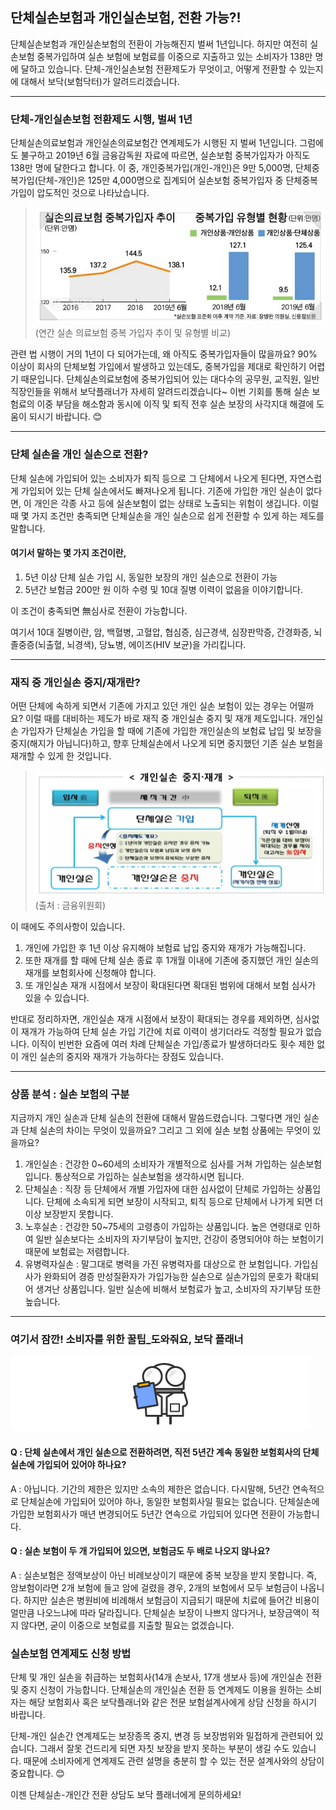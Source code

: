 ## 단체실손보험과 개인실손보험, 전환 가능?!
	
단체실손보험과 개인실손보험의 전환이 가능해진지 벌써 1년입니다. 하지만 여전히 실손보험 중복가입하여 실손 보험에 보험료를 이중으로 지출하고 있는 소비자가 138만 명에 달하고 있습니다. 단체-개인실손보험 전환제도가 무엇이고, 어떻게 전환할 수 있는지에 대해서 보닥(보험닥터)가 알려드리겠습니다.



---------------------------------------
### 단체-개인실손보험 전환제도 시행, 벌써 1년

단체실손의료보험과 개인실손의료보험간 연계제도가 시행된 지 벌써 1년입니다. 그럼에도 불구하고 2019년 6월 금융감독원 자료에 따르면, 실손보험 중복가입자가 아직도 138만 명에 달한다고 합니다. 이 중, 개인중복가입(개인-개인)은 9만 5,000명, 단체중복가입(단체-개인)은 125만 4,000명으로 집계되어 실손보험 중복가입자 중 단체중복가입이 압도적인 것으로 나타났습니다.

> ![alt img](https://raw.githubusercontent.com/aijinet/doctor-contents/master/contents/201911/191120/img01.jpg)
(연간 실손 의료보험 중복 가입자 추이 및 유형별 비교)

관련 법 시행이 거의 1년이 다 되어가는데, 왜 아직도 중복가입자들이 많을까요? 90% 이상이 회사의 단체보험 가입에서 발생하고 있는데도, 중복가입을 제대로 확인하기 어렵기 때문입니다. 단체실손의료보험에 중복가입되어 있는 대다수의 공무원, 교직원, 일반 직장인들을 위해서 보닥플래너가 자세히 알려드리겠습니다~ 이번 기회를 통해 실손 보험료의 이중 부담을 해소함과 동시에 이직 및 퇴직 전후 실손 보장의 사각지대 해결에 도움이 되시기 바랍니다. 😊



---------------------------------------
### 단체 실손을 개인 실손으로 전환?

단체 실손에 가입되어 있는 소비자가 퇴직 등으로 그 단체에서 나오게 된다면, 자연스럽게 가입되어 있는 단체 실손에서도 빠져나오게 됩니다. 기존에 가입한 개인 실손이 없다면, 이 개인은 각종 사고 등에 실손보험이 없는 상태로 노출되는 위험이 생깁니다. 이럴 때 몇 가지 조건만 충족되면 단체실손을 개인 실손으로 쉽게 전환할 수 있게 하는 제도를 말합니다.

#### 여기서 말하는 몇 가지 조건이란,
1. 5년 이상 단체 실손 가입 시, 동일한 보장의 개인 실손으로 전환이 가능
2. 5년간 보험금 200만 원 이하 수령 및 10대 질병 이력이 없음을 이야기합니다.

이 조건이 충족되면 無심사로 전환이 가능합니다.

여기서 10대 질병이란, 암, 백혈병, 고혈압, 협심증, 심근경색, 심장판막증, 간경화증, 뇌졸중증(뇌출혈, 뇌경색), 당뇨병, 에이즈(HIV 보균)을 가리킵니다.



---------------------------------------
### 재직 중 개인실손 중지/재개란?

어떤 단체에 속하게 되면서 기존에 가지고 있던 개인 실손 보험이 있는 경우는 어떨까요? 이럴 때를 대비하는 제도가 바로 재직 중 개인실손 중지 및 재개 제도입니다. 개인실손 가입자가 단체실손 가입을 할 때에 기존에 가입한 개인실손의 보험료 납입 및 보장을 중지(해지가 아닙니다)하고, 향후 단체실손에서 나오게 되면 중지했던 기존 실손 보험을 재개할 수 있게 한 것입니다.

> ![alt img](https://raw.githubusercontent.com/aijinet/doctor-contents/master/contents/201911/191120/img02.png)
(출처 : 금융위원회)

이 때에도 주의사항이 있습니다.
1. 개인에 가입한 후 1년 이상 유지해야 보험료 납입 중지와 재개가 가능해집니다.
2. 또한 재개를 할 때에 단체 실손 종료 후 1개월 이내에 기존에 중지했던 개인 실손의 재개를 보험회사에 신청해야 합니다.
3. 또 개인실손 재개 시점에서 보장이 확대된다면 확대된 범위에 대해서 보험 심사가 있을 수 있습니다.

반대로 정리하자면, 개인실손 재개 시점에서 보장이 확대되는 경우를 제외하면, 심사없이 재개가 가능하여 단체 실손 가입 기간에 치료 이력이 생기더라도 걱정할 필요가 없습니다. 이직이 빈번한 요즘에 여러 차례 단체실손 가입/종료가 발생하더라도 횟수 제한 없이 개인 실손의 중지와 재개가 가능하다는 장점도 있습니다.



---------------------------------------
### 상품 분석 : 실손 보험의 구분

지금까지 개인 실손과 단체 실손의 전환에 대해서 말씀드렸습니다. 그렇다면 개인 실손과 단체 실손의 차이는 무엇이 있을까요? 그리고 그 외에 실손 보험 상품에는 무엇이 있을까요? 

1. 개인실손 : 건강한 0~60세의 소비자가 개별적으로 심사를 거쳐 가입하는 실손보험입니다. 통상적으로 가입하는 실손보험을 생각하시면 됩니다.
2. 단체실손 : 직장 등 단체에서 개별 가입자에 대한 심사없이 단체로 가입하는 상품입니다. 단체에 소속되게 되면 보장이 시작되고, 퇴직 등으로 단체에서 나가게 되면 더 이상 보장받지 못합니다.
3. 노후실손 : 건강한 50~75세의 고령층이 가입하는 상품입니다. 높은 연령대로 인하여 일반 실손보다는 소비자의 자기부담이 높지만, 건강이 증명되어야 하는 보험이기 때문에 보험료는 저렴합니다.
4. 유병력자실손 : 말그대로 병력을 가진 유병력자를 대상으로 한 보험입니다. 가입심사가 완화되어 경증 만성질환자가 가입가능한 실손으로 실손가입의 문호가 확대되어 생겨난 상품입니다. 일반 실손에 비해서 보험료가 높고, 소비자의 자기부담 또한 높습니다.



---------------------------------------
### 여기서 잠깐! 소비자를 위한 꿀팁_도와줘요, 보닥 플래너
![alt img](https://raw.githubusercontent.com/aijinet/doctor-contents/master/contents/201911/191120/img03.png)

#### Q : 단체 실손에서 개인 실손으로 전환하려면, 직전 5년간 계속 동일한 보험회사의 단체실손에 가입되어 있어야 하나요?

A : 아닙니다. 기간의 제한은 있지만 소속의 제한은 없습니다. 다시말해, 5년간 연속적으로 단체실손에 가입되어 있어야 하나, 동일한 보험회사일 필요는 없습니다. 단체실손에 가입한 보험회사가 매년 변경되어도 5년간 연속으로 가입되어 있다면 전환이 가능합니다.

#### Q : 실손 보험이 두 개 가입되어 있으면, 보험금도 두 배로 나오지 않나요?

A : 실손보험은 정액보상이 아닌 비례보상이기 때문에 중복 보장을 받지 못합니다. 즉, 암보험이라면 2개 보험에 들고 암에 걸렸을 경우, 2개의 보험에서 모두 보험금이 나옵니다. 하지만 실손은 병원비에 비례해서 보험금이 지급되기 때문에 치료에 들어간 비용이 얼만큼 나오느냐에 따라 달라집니다. 단체실손 보장이 나쁘지 않다거나, 보장금액이 적지 않다면, 굳이 이중으로 보험료를 지출할 필요는 없겠습니다.



### 실손보험 연계제도 신청 방법

단체 및 개인 실손을 취급하는 보험회사(14개 손보사, 17개 생보사 등)에 개인실손 전환 및 중지 신청이 가능합니다. 단체실손의 개인실손 전환 등 연계제도 이용을 원하는 소비자는 해당 보험회사 혹은 보닥플래너와 같은 전문 보험설계사에게 상담 신청을 하시기 바랍니다.

단체-개인 실손간 연계제도는 보장종목 중지, 변경 등 보장범위와 밀접하게 관련되어 있습니다. 그래서 잘못 건드리게 되면 자칫 보장을 받지 못하는 부분이 생길 수도 있습니다. 때문에 소비자에게 연계제도 관련 설명을 충분히 할 수 있는 전문 설계사와의 상담이 중요합니다. 😊

이젠 단체실손-개인간 전환 상담도 보닥 플래너에게 문의하세요!